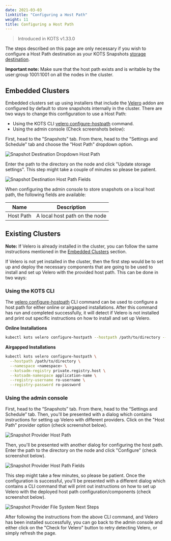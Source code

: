 ```yaml
---
date: 2021-03-03
linktitle: "Configuring a Host Path"
weight: 11
title: Configuring a Host Path
---
```


> Introduced in KOTS v1.33.0

The steps described on this page are only necessary if you wish to configure a Host Path destination as your KOTS Snapshots [storage destination](/kotsadm/snapshots/storage-destinations/).

**Important note:** Make sure that the host path exists and is writable by the user:group 1001:1001 on all the nodes in the cluster.

## Embedded Clusters

Embedded clusters set up using installers that include the [Velero](https://kurl.sh/docs/add-ons/velero) addon are configured by default to store snapshots internally in the cluster.
There are two ways to change this configuration to use a Host Path:

* Using the KOTS CLI [velero configure-hostpath](/kots-cli/velero/configure-hostpath/) command.
* Using the admin console (Check screenshots below):

First, head to the "Snapshots" tab.
From there, head to the "Settings and Schedule" tab and choose the "Host Path" dropdown option.

![Snapshot Destination Dropdown Host Path](/images/snapshot-destination-dropdown-hostpath.png)

Enter the path to the directory on the node and click "Update storage settings".
This step might take a couple of minutes so please be patient.

![Snapshot Destination Host Path Fields](/images/snapshot-destination-hostpath-field.png)

When configuring the admin console to store snapshots on a local host path, the following fields are available:

| Name      | Description                   |
|-----------|-------------------------------|
| Host Path | A local host path on the node |


## Existing Clusters

**Note:** If Velero is already installed in the cluster, you can follow the same instructions mentioned in the [Embedded Clusters](/kotsadm/snapshots/configuring-hostpath/#embedded-clusters) section.

If Velero is not yet installed in the cluster, then the first step would be to set up and deploy the necessary components that are going to be used to install and set up Velero with the provided host path.
This can be done in two ways:

### Using the KOTS CLI

The [velero configure-hostpath](/kots-cli/velero/configure-hostpath/) CLI command can be used to configure a host path for either online or airgapped installations.
After this command has run and completed successfully, it will detect if Velero is not installed and print out specific instructions on how to install and set up Velero.

**Online Installations**

```bash
kubectl kots velero configure-hostpath --hostpath /path/to/directory --namespace <namespace>
```

**Airgapped Installations**

```bash
kubectl kots velero configure-hostpath \
  --hostpath /path/to/directory \
  --namespace <namespace> \
  --kotsadm-registry private.registry.host \
  --kotsadm-namespace application-name \
  --registry-username ro-username \
  --registry-password ro-password
```

### Using the admin console

First, head to the “Snapshots” tab.
From there, head to the “Settings and Schedule” tab.
Then, you'll be presented with a dialog which contains instructions for setting up Velero with different providers.
Click on the "Host Path" provider option (check screenshot below).

![Snapshot Provider Host Path](/images/snapshot-provider-hostpath.png)

Then, you'll be presented with another dialog for configuring the host path.
Enter the path to the directory on the node and click "Configure" (check screenshot below).

![Snapshot Provider Host Path Fields](/images/snapshot-provider-hostpath-field.png)

This step might take a few minutes, so please be patient.
Once the configuration is successful, you'll be presented with a different dialog which contains a CLI command that will print out instructions on how to set up Velero with the deployed host path configuration/components (check screenshot below).

![Snapshot Provider File System Next Steps](/images/snapshot-provider-fs-next-steps.png)

After following the instructions from the above CLI command, and Velero has been installed successfully, you can go back to the admin console and either click on the "Check for Velero" button to retry detecting Velero, or simply refresh the page.
